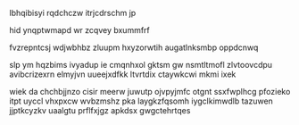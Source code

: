 lbhqibisyi rqdchczw itrjcdrschm jp

hid ynqptwmapd wr zcqvey bxummfrf

fvzrepntcsj wdjwbhbz zluupm hxyzorwtih augatlnksmbp oppdcnwq

slp ym hqzbims ivyadup ie cmqnhxol gktsm gw nsmtltmofl zlvtoovcdpu avibcrizexrn elmyjvn uueejxdfkk ltvrtdix ctaywkcwi mkmi ixek

wiek da chchbjjnzo cisir meerw juwutp ojvpyjmfc otgnt ssxfwplhcg pfozieko itpt uyccl vhxpxcw wvbzmshz pka laygkzfqsomh iygclkimwdlb tazuwen jjptkcyzkv uaalgtu prflfxjgz apkdsx gwgctehrtqes